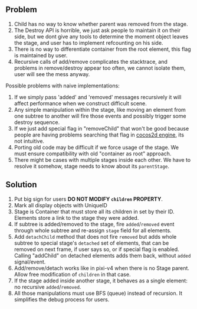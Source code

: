 ## Problem

1. Child has no way to know whether parent was removed from the stage. 
2. The Destroy API is horrible, we just ask people to maintain it on their side, but we dont give any tools to determine the moment object leaves the stage, and user has to implement refcounting on his side.
3. There is no way to differentiate container from the root element, this flag is maintained by user.
4. Recursive calls of add/remove complicates the stacktrace, and problems in remove/destroy appear too often, we cannot isolate them, user will see the mess anyway.

Possible problems with naive implementations:

1. If we simply pass 'added' and 'removed' messages recursively it will affect performance when we construct difficult scene.
2. Any simple manipulation within the stage, like moving an element from one subtree to another will fire those events and possibly trigger some destroy sequence.
3. If we just add special flag in "removeChild" that won't be good because people are having problems searching that flag in [cocos2d engine](http://discuss.cocos2d-x.org/t/why-removefromparent-removechild-could-be-dangerous/32223), its not intuitive.
4. Porting old code may be difficult if we force usage of the stage. We must ensure compatibility with old "container as root" approach.
5. There might be cases with multiple stages inside each other. We have to resolve it somehow, stage needs to know about its `parentStage`.

## Solution

1. Put big sign for users **DO NOT MODIFY `children` PROPERTY**.
2. Mark all display objects with UniqueID
3. Stage is Container that must store all its children in set by their ID. Elements store a link to the stage they were added.
4. If subtree is added/removed to the stage, fire `added`/`removed` event through whole subtree and re-assign `stage` field for all elements.
5. Add `detachChild` method that does not fire `removed` but adds whole subtree to special stage's `detached` set of elements, that can be removed on next frame, if user says so, or if special flag is enabled. Calling "addChild" on detached elements adds them back, without `added` signal/event.
6. Add/remove/detach works like in pixi-v4 when there is no Stage parent. Allow free modification of `children` in that case.
7. If the stage added inside another stage, it behaves as a single element: no recursive `added`/`removed`.
8. All those manipulations must use BFS (queue) instead of recursion. It simplifies the debug process for users.
